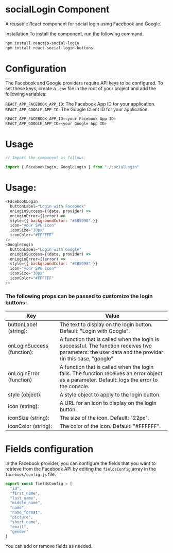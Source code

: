 # socialLogin Component

A reusable React component for social login using Facebook and Google.

Installation
To install the component, run the following command:

```bash
npm install reactjs-social-login
npm install react-social-login-buttons
```

# Configuration

The Facebook and Google providers require API keys to be configured. To set these keys, create a `.env` file in the root of your project and add the following variables:

`REACT_APP_FACEBOOK_APP_ID`: The Facebook App ID for your application.
`REACT_APP_GOOGLE_APP_ID`: The Google Client ID for your application.

```js
REACT_APP_FACEBOOK_APP_ID=<your Facebook App ID>
REACT_APP_GOOGLE_APP_ID=<your Google App ID>
```

# Usage

```js
// Import the component as follows:

import { FacebookLogin, GoogleLogin } from "./socialLogin"
```

# Usage:

```js
<FacebookLogin
  buttonLabel="Login with Facebook"
  onLoginSuccess={(data, provider) =>
  onLoginError={(error) =>
  style={{ backgroundColor: "#3B5998" }}
  icon="your SVG icon"
  iconSize="30px"
  iconColor="#FFFFFF"
/>
<GoogleLogin
  buttonLabel="Login with Google"
  onLoginSuccess={(data, provider) =>
  onLoginError={(error) =>
  style={{ backgroundColor: "#3B5998" }}
  icon="your SVG icon"
  iconSize="30px"
  iconColor="#FFFFFF"
/>
```

### The following props can be passed to customize the login buttons:

| Key                        | Value                                                                                                                                                |
| -------------------------- | ---------------------------------------------------------------------------------------------------------------------------------------------------- |
| buttonLabel (string):      | The text to display on the login button. Default: "Login with Google".                                                                               |
| onLoginSuccess (function): | A function that is called when the login is successful. The function receives two parameters: the user data and the provider (in this case, "google" |
| onLoginError (function)    | A function that is called when the login fails. The function receives an error object as a parameter. Default: logs the error to the console.        |
| style (object):            | A style object to apply to the login button.                                                                                                         |
| icon (string):             | A URL for an icon to display on the login button.                                                                                                    |
| iconSize (string):         | The size of the icon. Default: "22px".                                                                                                               |
| iconColor (string):        | The color of the icon. Default: "#FFFFFF".                                                                                                           |

# Fields configuration

In the Facebook provider, you can configure the fields that you want to retrieve from the Facebook API by editing the `fieldsConfig` array in the `facebook/config.js` file.

```js
export const fieldsConfig = [
  "id",
  "first_name",
  "last_name",
  "middle_name",
  "name",
  "name_format",
  "picture",
  "short_name",
  "email",
  "gender"
]
```

You can add or remove fields as needed.

